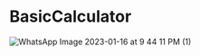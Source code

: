 # BasicCalculator

![WhatsApp Image 2023-01-16 at 9 44 11 PM (1)](https://user-images.githubusercontent.com/122788406/212821156-517f105e-4365-4b42-8d38-4109708c3b9f.jpeg)
